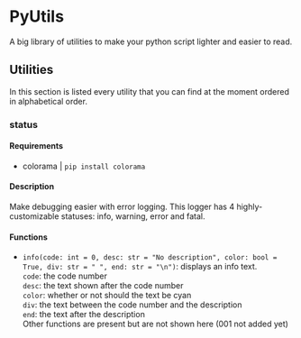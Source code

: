 # PyUtils
A big library of utilities to make your python script lighter and easier to read.
## Utilities
In this section is listed every utility that you can find at the moment ordered in alphabetical order.
### status
#### Requirements
- colorama | `pip install colorama`
#### Description
Make debugging easier with error logging. This logger has 4 highly-customizable statuses: info, warning, error and fatal.
#### Functions
- `info(code: int = 0, desc: str = "No description", color: bool = True, div: str = " ", end: str = "\n")`: displays an info text.  
  `code`: the code number  
  `desc`: the text shown after the code number  
  `color`: whether or not should the text be cyan  
  `div`: the text between the code number and the description  
  `end`: the text after the description  
Other functions are present but are not shown here (001 not added yet)  
